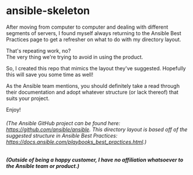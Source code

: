 # ansible-skeleton

After moving from computer to computer and dealing with different segments of servers, I found myself always returning to the Ansible Best Practices page to get a refresher on what to do with my directory layout.

That's repeating work, no?  
The very thing we're trying to avoid in using the product.

So, I created this repo that mimics the layout they've suggested.
Hopefully this will save you some time as well!

As the Ansible team mentions, you should definitely take a read through their documentation and adopt whatever structure (or lack thereof) that suits your project.

Enjoy!


###### (The Ansible GitHub project can be found here: <https://github.com/ansible/ansible>. This directory layout is based off of the suggested structure in Ansible Best Practices: <https://docs.ansible.com/playbooks_best_practices.html>.)

##### (Outside of being a happy customer, I have no affiliation whatsoever to the Ansible team or product.)
